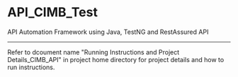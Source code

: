 # API_CIMB_Test
API Automation Framework using Java, TestNG and RestAssured API
******************************************************************

Refer to dcoument name "Running Instructions and Project Details_CIMB_API"  in project home directory for project details and how to run instructions.
